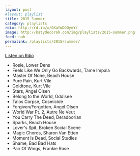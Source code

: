 ```yaml
---
layout: post
#layout: playlist
title: 2015 Summer
category: playlists
rdio: http://rd.io/x/QXaYuDOOymY/
image: http://katydecorah.com/img/playlists/2015-summer.png
feed: nah
permalink: /playlists/2015/summer/
---
```


[Listen on Rdio](http://rd.io/x/QXaYuDOOymY/)

* Rosie, Lower Dens
* Feels Like We Only Go Backwards, Tame Impala
* Master Of None, Beach House
* Pure Pain, Kurt Vile
* Goldtone, Kurt Vile
* Stars, Angel Olsen
* Belong to the World, Oddisee
* Talos Corpse, Cosmicide
* Forgiven/Forgotten, Angel Olsen
* World War Pt. 2, Autre Ne Veut
* You Carry The Deed, Deradoorian
* Sparks, Beach House
* Lover's Spit, Broken Social Scene
* Magic Chords, Sharon Van Etten
* Moment Is Dead, Social Studies
* Shame, Bad Bad Hats
* Pair Of Wings, Frankie Rose